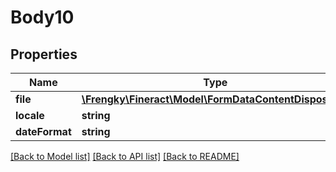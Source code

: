 # Body10

## Properties
Name | Type | Description | Notes
------------ | ------------- | ------------- | -------------
**file** | [**\Frengky\Fineract\Model\FormDataContentDisposition**](FormDataContentDisposition.md) |  | [optional] 
**locale** | **string** |  | [optional] 
**dateFormat** | **string** |  | [optional] 

[[Back to Model list]](../../README.md#documentation-for-models) [[Back to API list]](../../README.md#documentation-for-api-endpoints) [[Back to README]](../../README.md)

